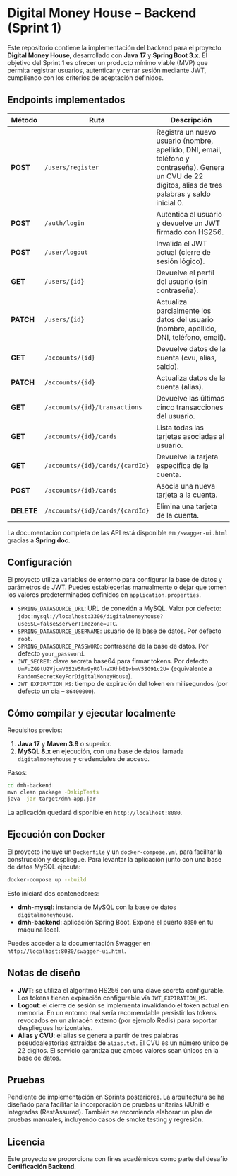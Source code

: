 # Digital Money House – Backend (Sprint 1)

Este repositorio contiene la implementación del backend para el proyecto **Digital Money House**, desarrollado con **Java 17** y **Spring Boot 3.x**. El objetivo del Sprint 1 es ofrecer un producto mínimo viable (MVP) que permita registrar usuarios, autenticar y cerrar sesión mediante JWT, cumpliendo con los criterios de aceptación definidos.

## Endpoints implementados

| Método | Ruta                                   | Descripción |
|-------|----------------------------------------|-------------|
| **POST** | `/users/register` | Registra un nuevo usuario (nombre, apellido, DNI, email, teléfono y contraseña). Genera un CVU de 22 dígitos, alias de tres palabras y saldo inicial 0. |
| **POST** | `/auth/login` | Autentica al usuario y devuelve un JWT firmado con HS256. |
| **POST** | `/user/logout` | Invalida el JWT actual (cierre de sesión lógico). |
| **GET** | `/users/{id}` | Devuelve el perfil del usuario (sin contraseña). |
| **PATCH** | `/users/{id}` | Actualiza parcialmente los datos del usuario (nombre, apellido, DNI, teléfono, email). |
| **GET** | `/accounts/{id}` | Devuelve datos de la cuenta (cvu, alias, saldo). |
| **PATCH** | `/accounts/{id}` | Actualiza datos de la cuenta (alias). |
| **GET** | `/accounts/{id}/transactions` | Devuelve las últimas cinco transacciones del usuario. |
| **GET** | `/accounts/{id}/cards` | Lista todas las tarjetas asociadas al usuario. |
| **GET** | `/accounts/{id}/cards/{cardId}` | Devuelve la tarjeta específica de la cuenta. |
| **POST** | `/accounts/{id}/cards` | Asocia una nueva tarjeta a la cuenta. |
| **DELETE** | `/accounts/{id}/cards/{cardId}` | Elimina una tarjeta de la cuenta. |

La documentación completa de las API está disponible en `/swagger-ui.html` gracias a **Spring doc**.

## Configuración

El proyecto utiliza variables de entorno para configurar la base de datos y parámetros de JWT. Puedes establecerlas manualmente o dejar que tomen los valores predeterminados definidos en `application.properties`.

- `SPRING_DATASOURCE_URL`: URL de conexión a MySQL. Valor por defecto: `jdbc:mysql://localhost:3306/digitalmoneyhouse?useSSL=false&serverTimezone=UTC`.
- `SPRING_DATASOURCE_USERNAME`: usuario de la base de datos. Por defecto `root`.
- `SPRING_DATASOURCE_PASSWORD`: contraseña de la base de datos. Por defecto `your_password`.
- `JWT_SECRET`: clave secreta base64 para firmar tokens. Por defecto `UmFuZG9tU2VjcmV0S2V5Rm9yRGlnaXRhbE1vbmV5SG91c2U=` (equivalente a `RandomSecretKeyForDigitalMoneyHouse`).
- `JWT_EXPIRATION_MS`: tiempo de expiración del token en milisegundos (por defecto un día – `86400000`).

## Cómo compilar y ejecutar localmente

Requisitos previos:

1. **Java 17** y **Maven 3.9** o superior.
2. **MySQL 8.x** en ejecución, con una base de datos llamada `digitalmoneyhouse` y credenciales de acceso.

Pasos:

```bash
cd dmh-backend
mvn clean package -DskipTests
java -jar target/dmh-app.jar
```

La aplicación quedará disponible en `http://localhost:8080`.

## Ejecución con Docker

El proyecto incluye un `Dockerfile` y un `docker-compose.yml` para facilitar la construcción y despliegue. Para levantar la aplicación junto con una base de datos MySQL ejecuta:

```bash
docker-compose up --build
```

Esto iniciará dos contenedores:

- **dmh-mysql**: instancia de MySQL con la base de datos `digitalmoneyhouse`.
- **dmh-backend**: aplicación Spring Boot. Expone el puerto `8080` en tu máquina local.

Puedes acceder a la documentación Swagger en `http://localhost:8080/swagger-ui.html`.

## Notas de diseño

- **JWT**: se utiliza el algoritmo HS256 con una clave secreta configurable. Los tokens tienen expiración configurable vía `JWT_EXPIRATION_MS`.
- **Logout**: el cierre de sesión se implementa invalidando el token actual en memoria. En un entorno real sería recomendable persistir los tokens revocados en un almacén externo (por ejemplo Redis) para soportar despliegues horizontales.
- **Alias y CVU**: el alias se genera a partir de tres palabras pseudoaleatorias extraídas de `alias.txt`. El CVU es un número único de 22 dígitos. El servicio garantiza que ambos valores sean únicos en la base de datos.

## Pruebas

Pendiente de implementación en Sprints posteriores. La arquitectura se ha diseñado para facilitar la incorporación de pruebas unitarias (JUnit) e integradas (RestAssured). También se recomienda elaborar un plan de pruebas manuales, incluyendo casos de smoke testing y regresión.

## Licencia

Este proyecto se proporciona con fines académicos como parte del desafío **Certificación Backend**.